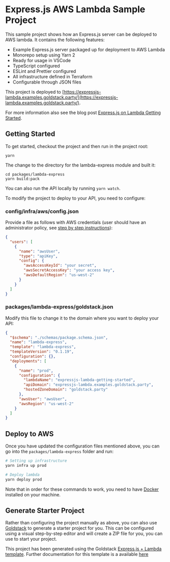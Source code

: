 # Express.js AWS Lambda Sample Project

This sample project shows how an Express.js server can be deployed to AWS lambda. It contains the following features:

- Example Express.js server packaged up for deployment to AWS Lambda
- Monorepo setup using Yarn 2
- Ready for usage in VSCode
- TypeScript configured
- ESLint and Prettier configured
- All infrastructure defined in Terraform
- Configurable through JSON files

This project is deployed to [https://expressjs-lambda.examples.goldstack.party/](https://expressjs-lambda.examples.goldstack.party/).

For more information also see the blog post [Express.js on Lambda Getting Started](https://maxrohde.com/2021/02/21/express-js-on-lambda-getting-started/).

## Getting Started

To get started, checkout the project and then run in the project root:

```
yarn
```

The change to the directory for the lambda-express module and built it:

```
cd packages/lambda-express
yarn build:pack 
```

You can also run the API locally by running `yarn watch`.

To modify the project to deploy to your API, you need to configure:

### config/infra/aws/config.json

Provide a file as follows with AWS credentials (user should have an administrator policy, see [step by step instructions](https://docs.goldstack.party/docs/goldstack/configuration#how-to-get-aws-credentials-1)):

```json
{
  "users": [
    {
      "name": "awsUser",
      "type": "apiKey",
      "config": {
        "awsAccessKeyId": "your secret",
        "awsSecretAccessKey": "your access key",
        "awsDefaultRegion": "us-west-2"
      }
    }
  ]
}
```

### packages/lambda-express/goldstack.json

Modify this file to change it to the domain where you want to deploy your API:

```json
{
  "$schema": "./schemas/package.schema.json",
  "name": "lambda-express",
  "template": "lambda-express",
  "templateVersion": "0.1.19",
  "configuration": {},
  "deployments": [
    {
      "name": "prod",
      "configuration": {
        "lambdaName": "expressjs-lambda-getting-started",
        "apiDomain": "expressjs-lambda.examples.goldstack.party",
        "hostedZoneDomain": "goldstack.party"
      },
      "awsUser": "awsUser",
      "awsRegion": "us-west-2"
    }
  ]
}
```

## Deploy to AWS

Once you have updated the configuration files mentioned above, you can go into the `packages/lambda-express` folder and run:

```bash
# Setting up infrastructure
yarn infra up prod

# Deploy lambda
yarn deploy prod
```

Note that in order for these commands to work, you need to have [Docker](https://www.docker.com/) installed on your machine.

## Generate Starter Project

Rather than configuring the project manually as above, you can also use [Goldstack](https://goldstack.party) to generate a starter project for you. This can be configured using a visual step-by-step editor and will create a ZIP file for you, you can use to start your project.

This project has been generated using the Goldstack [Express.js + Lambda template](https://goldstack.party/templates/express-lambda). Further documentation for this template is a available [here]()